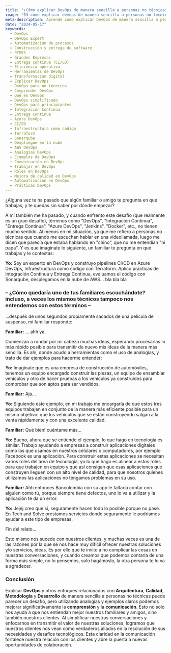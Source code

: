 ```yaml
---
title: "¿Cómo explicar DevOps de manera sencilla a personas no técnicas?: Una guía práctica"
image: "03-como-explicar-devops-de-manera-sencilla-a-personas-no-tecnicas.jpg"
meta-description: Aprende cómo explicar DevOps de manera sencilla a personas no técnicas con esta guía práctica, usando analogías y ejemplos claros
date: "2024-05-17"
keywords:
  - DevOps
  - DevOps Expert
  - Automatización de procesos
  - Construcción y entrega de software
  - PYMES
  - Grandes Empresas
  - Entrega continua (CI/CD)
  - Eficiencia operativa
  - Herramientas de DevOps
  - Transformación digital
  - Explicar DevOps
  - DevOps para no técnicos
  - Comprender DevOps
  - Qué es DevOps
  - DevOps simplificado
  - DevOps para principiantes
  - Integración Continua
  - Entrega Continua
  - Azure DevOps
  - CI/CD
  - Infraestructura como código
  - Terraform
  - Sonarqube
  - Despliegue en la nube
  - AWS DevOps
  - Analogías DevOps
  - Ejemplos de DevOps
  - Comunicación en DevOps
  - Trabajar en DevOps
  - Roles en DevOps
  - Mejora de calidad en DevOps
  - Automatización en DevOps
  - Prácticas DevOps
---
```


¿Alguna vez te ha pasado que algún familiar o amigo te pregunta en qué trabajas, y te quedas sin saber por dónde empezar?

A mí también me ha pasado, y cuando enfrento este desafío (que realmente es un gran desafío), términos como "DevOps", "Integración Continua", "Entrega Continua", "Azure DevOps", "Jenkins", "Docker", etc., no tienen mucho sentido. Al menos en mi situación, ya que me refiero a personas no técnicas que cuando me escuchan hablar en una videollamada, luego me dicen que parecía que estaba hablando en "chino", que no me entendían "ni papa". Y es que imagínate lo siguiente, un familiar te pregunta en qué trabajas y le contestas:

**Yo:** Soy un experto en DevOps y construyo pipelines CI/CD en Azure DevOps, Infraestructura como código con Terraform. Aplico prácticas de Integración Continua y Entrega Continua, evaluamos el código con Sonarqube, desplegamos en la nube de AWS... bla bla bla

### – ¿Cómo quedaría uno de tus familiares escuchándote? incluso, a veces los mismos técnicos tampoco nos entendemos con estos términos –

...después de unos segundos propiamente sacados de una película de suspenso, mi familiar responde:

**Familiar:** ... ahh ya.

Comienzan a rondar por mi cabeza muchas ideas, esperando procesarlas lo más rápido posible para transmitir de nuevo mis ideas de la manera más sencilla. Es ahí, donde acudo a herramientas como el uso de analogías, y trato de dar ejemplos para hacerme entender:

**Yo:** Imagínate que es una empresa de construcción de automóviles, tenemos un equipo encargado construir las piezas, un equipo de ensamblar vehículos y otro de hacer pruebas a los vehículos ya construidos para comprobar que son aptos para ser vendidos.

**Familiar:** Ajá...

**Yo:** Siguiendo este ejemplo, en mi trabajo me encargaría de que estos tres equipos trabajen en conjunto de la manera más eficiente posible para un mismo objetivo: que los vehículos que se están construyendo salgan a la venta rápidamente y con una excelente calidad.

**Familiar:** Qué bien! cuéntame más...

**Yo:** Bueno, ahora que se entiende el ejemplo, lo que hago en tecnología es similar. Trabajo ayudando a empresas a construir aplicaciones digitales como las que usamos en nuestros celulares o computadores, por ejemplo Facebook es una aplicación. Para construir estas aplicaciones se necesitan varios roles del área de tecnología, yo lo que hago es alinear a estos roles para que trabajen en equipo y que así consigan que esas aplicaciones que construyen lleguen con un alto nivel de calidad, para que nosotros quienes utilizamos las aplicaciones no tengamos problemas en su uso.

**Familiar:** Ahh entonces Bancolombia con su app le faltaría contar con alguien como tú, porque siempre tiene defectos, uno lo va a utilizar y la aplicación te da un error.

**Yo:** Jejej creo que sí, seguramente hacen todo lo posible porque no pase. En Tech and Solve prestamos servicios donde seguramente le podríamos ayudar a este tipo de empresas.

Fin del relato...

Esto mismo nos sucede con nuestros clientes, y muchas veces es una de las razones por la que se nos hace muy difícil ofrecer nuestras soluciones y/o servicios, ideas. Es por ello que te invito a no complicar las cosas en nuestras conversaciones, y cuando creamos que podemos contarla de una forma más simple, no lo pensemos, solo hagámoslo, la otra persona te lo va a agradecer.

### Conclusión

Explicar **DevOps** y otros enfoques relacionados con **Arquitectura**, **Calidad**, **Metodología** y **Desarrollo** de manera sencilla a personas no técnicas puede parecer un desafío, pero utilizando analogías y ejemplos claros podemos mejorar significativamente la **comprensión** y la **comunicación**. Esto no solo nos ayuda a que nos entiendan mejor nuestros familiares y amigos, sino también nuestros clientes. Al simplificar nuestras conversaciones y enfocarnos en transmitir el valor de nuestras soluciones, logramos que nuestros clientes nos vean como verdaderos aliados en la resolución de sus necesidades y desafíos tecnológicos. Esta claridad en la comunicación fortalece nuestra relación con los clientes y abre la puerta a nuevas oportunidades de colaboración.
